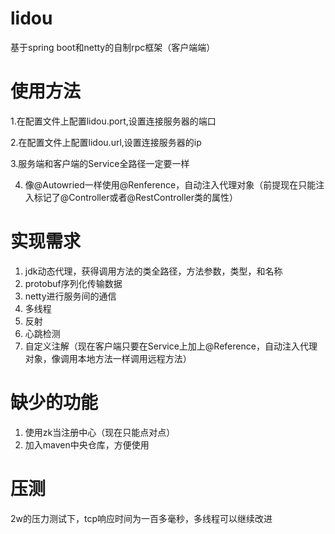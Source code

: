 # lidou
基于spring boot和netty的自制rpc框架（客户端端）

# 使用方法

1.在配置文件上配置lidou.port,设置连接服务器的端口

2.在配置文件上配置lidou.url,设置连接服务器的ip

3.服务端和客户端的Service全路径一定要一样

4. 像@Autowried一样使用@Renference，自动注入代理对象（前提现在只能注入标记了@Controller或者@RestController类的属性）

# 实现需求
1. jdk动态代理，获得调用方法的类全路径，方法参数，类型，和名称
2. protobuf序列化传输数据
3. netty进行服务间的通信
4. 多线程
5. 反射
6. 心跳检测
7. 自定义注解（现在客户端只要在Service上加上@Reference，自动注入代理对象，像调用本地方法一样调用远程方法）

# 缺少的功能
1. 使用zk当注册中心（现在只能点对点）
2. 加入maven中央仓库，方便使用

# 压测
2w的压力测试下，tcp响应时间为一百多毫秒，多线程可以继续改进
